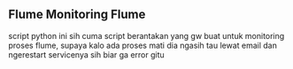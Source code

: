 ## Flume Monitoring Flume
script python ini sih cuma script berantakan yang gw buat untuk monitoring proses flume, supaya kalo ada proses mati dia ngasih tau lewat email dan ngerestart servicenya sih biar ga error gitu

